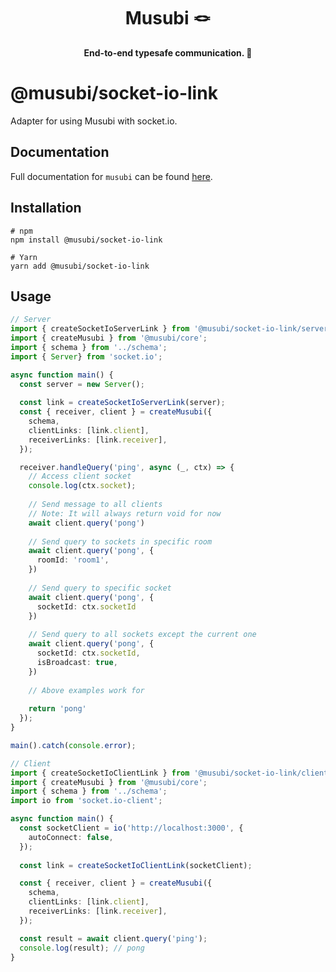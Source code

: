 

<div style="text-align: center;width:100%">
<h1>
Musubi 🪢
</h1>
<strong>End-to-end typesafe communication. 🎉</strong>
</div>

# @musubi/socket-io-link

Adapter for using Musubi with socket.io.

## Documentation
Full documentation for `musubi` can be found [here](https://github.com/TheUnderScorer/musubi).

## Installation
```shell
# npm
npm install @musubi/socket-io-link

# Yarn
yarn add @musubi/socket-io-link
```

## Usage

```ts
// Server
import { createSocketIoServerLink } from '@musubi/socket-io-link/server';
import { createMusubi } from '@musubi/core';
import { schema } from '../schema';
import { Server} from 'socket.io';

async function main() {
  const server = new Server();
  
  const link = createSocketIoServerLink(server);
  const { receiver, client } = createMusubi({
    schema,
    clientLinks: [link.client],
    receiverLinks: [link.receiver],
  });

  receiver.handleQuery('ping', async (_, ctx) => {
    // Access client socket
    console.log(ctx.socket);
    
    // Send message to all clients
    // Note: It will always return void for now
    await client.query('pong')
    
    // Send query to sockets in specific room
    await client.query('pong', {
      roomId: 'room1',
    })
    
    // Send query to specific socket
    await client.query('pong', {
      socketId: ctx.socketId
    })
    
    // Send query to all sockets except the current one
    await client.query('pong', {
      socketId: ctx.socketId,
      isBroadcast: true,
    })
    
    // Above examples work for
    
    return 'pong'
  });
}

main().catch(console.error);
```

```ts
// Client
import { createSocketIoClientLink } from '@musubi/socket-io-link/client';
import { createMusubi } from '@musubi/core';
import { schema } from '../schema';
import io from 'socket.io-client';

async function main() {
  const socketClient = io('http://localhost:3000', {
    autoConnect: false,
  });
  
  const link = createSocketIoClientLink(socketClient);

  const { receiver, client } = createMusubi({
    schema,
    clientLinks: [link.client],
    receiverLinks: [link.receiver],
  });

  const result = await client.query('ping');
  console.log(result); // pong
}

```
